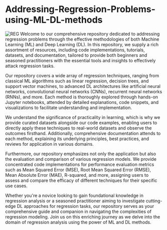 # Addressing-Regression-Problems-using-ML-DL-methods
![REG](https://trainings.internshala.com/blog/wp-content/uploads/2023/07/Regression-in-machine-learning-1.jpg)
Welcome to our comprehensive repository dedicated to addressing regression problems through the effective methodologies of both Machine Learning (ML) and Deep Learning (DL). In this repository, we supply a rich assortment of resources, including code implementations, tutorials, datasets, and documentation, tailored to provide both beginners and seasoned practitioners with the essential tools and insights to effectively attack regression tasks.

Our repository covers a wide array of regression techniques, ranging from classical ML algorithms such as linear regression, decision trees, and support vector machines, to advanced DL architectures like artificial neural networks, convolutional neural networks (CNNs), recurrent neural networks (RNNs), and more. Each method is thoroughly explored through hands-on Jupyter notebooks, attended by detailed explanations, code snippets, and visualizations to facilitate understanding and implementation.

We understand the significance of practicality in learning, which is why we provide curated datasets alongside our code examples, enabling users to directly apply these techniques to real-world datasets and observe the outcomes firsthand. Additionally, comprehensive documentation attends to each method, explaining its underlying principles, best practices, and reviews for application in various domains.

Furthermore, our repository emphasizes not only the application but also the evaluation and comparison of various regression models. We provide concentrated code implementations for performance evaluation metrics such as Mean Squared Error (MSE), Root Mean Squared Error (RMSE), Mean Absolute Error (MAE), R-squared, and more, assigning users to assess and compare the efficacy of different techniques for their specific use cases.

Whether you're a novice looking to gain foundational knowledge in regression analysis or a seasoned practitioner aiming to investigate cutting-edge DL approaches for regression tasks, our repository serves as your comprehensive guide and companion in navigating the complexities of regression modeling. Join us on this enriching journey as we delve into the domain of regression analysis using the power of ML and DL methods.
